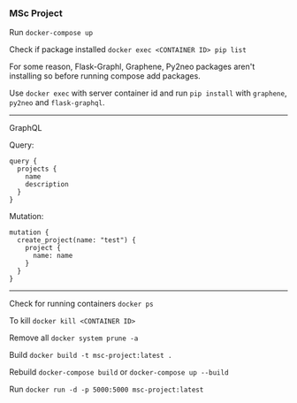 ### MSc Project

Run
`docker-compose up`

Check if package installed
`docker exec <CONTAINER ID> pip list`

For some reason, Flask-Graphl, Graphene, Py2neo packages aren't installing so before running compose add packages.

Use `docker exec` with server container id and run `pip install` with `graphene`, `py2neo` and `flask-graphql`.





---

GraphQL

Query:
```
query {
  projects {
    name
    description
  }
}
```

Mutation:
```
mutation {
  create_project(name: "test") {
    project {
      name: name
    }
  }
}
```


---

Check for running containers
`docker ps`

To kill
`docker kill <CONTAINER ID>`

Remove all
`docker system prune -a`

Build 
`docker build -t msc-project:latest . `

Rebuild
`docker-compose build` or `docker-compose up --build`

Run
`docker run -d -p 5000:5000 msc-project:latest`